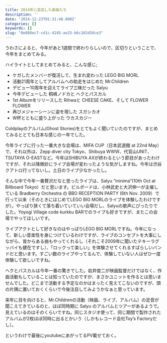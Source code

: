 ```yaml
---
title: 2014年に追加した楽曲たち
description: ''
date: '2014-12-23T01:31:48.000Z'
categories: []
keywords: []
slug: "8e888ec7-cd1c-4245-ae25-b6c102d58ce3"
---
```

うわさによると、今年があと1週間で終わりらしいので、区切りということで、今年をまとめてみる。

ハイライトとしてまとめてみると、こんな感じ;

*   ケガしたメンバーが復活して、生まれ変わった LEGO BIG MORL
*   活動21周年としてアルバムへの助走をはじめた Mr.Children
*   デビュー10周年を迎えてライブ三昧だった Salyu
*   今年デビューした 桐嶋ノドカと ヘクとパスカル
*   1st Albumをリリースした Rihwaと CHEESE CAKE、そして FLOWER FLOWER
*   再びメジャーシーンに姿を現した スガシカオ
*   W杯とともに盛り上がった ウカスカジー

Coldplayのアルバム(Ghost Stories)をとてもよく聞いていたのですが、まとめてみるととても日本な感じの一年でした。

今年ライブに行った一番大きな会場は、MIFA CUP（日本武道館 at 22nd May）で、それ以外は、Zepp diver city Tokyo、Shibuya WWW、代官山UNIT、TSUTAYA O-EASTなど。今年はSHIBUYA AXが終わるという節目があったわけですが、それ以降微妙にライブ会場が変わったような気がしますね。今年は渋谷クアトロ行ってないし。土日のライブ少なかったし。

そんな中で今年一番贅沢だなと思ったライブは、Salyu ”minima”(10th Oct at Billboard Tokyo）だと思います。ビルボードは、小林武史と大沢伸一が主催している Bradberry Orchestra の BBO RECEPTION PARTY (6th Nov. 2009）で行って以来（そのときにはじめてLEGO BIG MORLのライブを体験したわけですが）。やっぱり狭くて落ち着いていていい会場だし、Salyuの歌声にぴったりでした。Yoyogi Village code kurkku BARでのライブも好きですが、またこの会場でやってほしいです。

ライブアクトとして好きなのはやっぱりLEGO BIG MORLですね。今年になって、新しい音楽性を身につけているわけですが、ライブのコンセプトを大事にしながら、昔からある曲もやってくれるし（それこそ2009年に聞いたテキーラグッバイも健在ですし）、「ロックって楽しい」を体験させてくれるすばらしいバンドだと思います。すごい数のライブやってるんで、体験していない人はぜひ一度体験して欲しいですね。

ヘクとパスカルは今年一番の驚きでした。岩井俊二が映画監督だけではなく、作曲活動もしていることは知っていたのですが、まさかユニットを作るとは思いませんでした。どこまで活動する予定なのかはまったく見えてこないのですが、頭の片隅に置いておくくらいで今後注目してみようかなぁと思っています。

来年に目を向けると、Mr.Childrenの活動（映画、ライブ、アルバム）の足音が聞こえてきているのと、ほぼ同時期に Salyu のアルバムとツアーがあるようで。見えているのはそのくらいですね。同じスタジオ使って、同じ期間で製作されたアルバムが2枚ほぼ同時に出るとかいう（しかもレコード会社Toy’s Factoryだし）。

というわけで最後にyoutubeにあがってるPV載せておく。